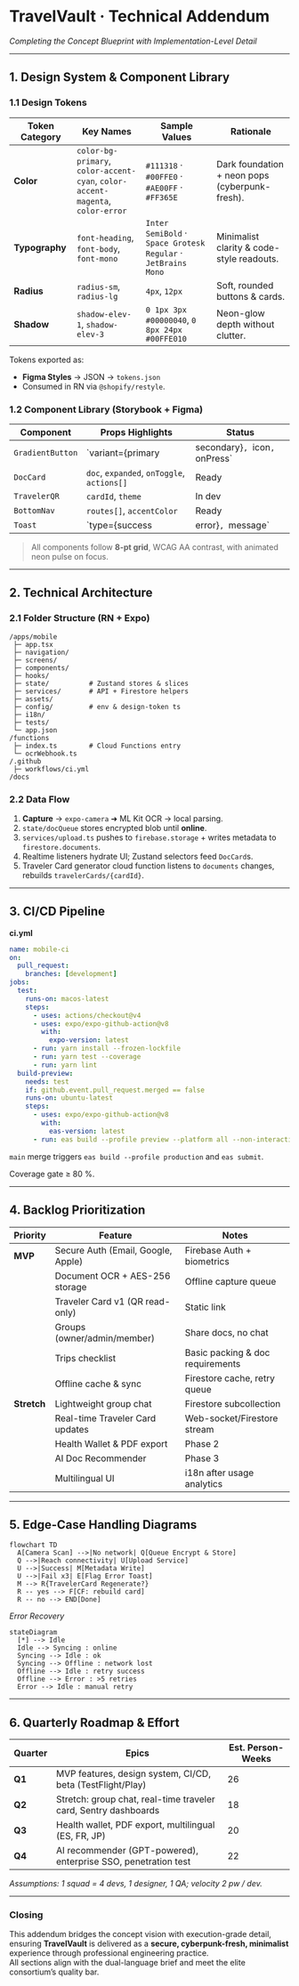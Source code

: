 # TravelVault · Technical Addendum  
_Completing the Concept Blueprint with Implementation-Level Detail_  

---

## 1. Design System & Component Library  

### 1.1 Design Tokens  
| Token Category | Key Names | Sample Values | Rationale |
| --- | --- | --- | --- |
| **Color** | `color-bg-primary`, `color-accent-cyan`, `color-accent-magenta`, `color-error` | `#111318` · `#00FFE0` · `#AE00FF` · `#FF365E` | Dark foundation + neon pops (cyberpunk-fresh). |
| **Typography** | `font-heading`, `font-body`, `font-mono` | `Inter SemiBold` · `Space Grotesk Regular` · `JetBrains Mono` | Minimalist clarity & code-style readouts. |
| **Radius** | `radius-sm`, `radius-lg` | `4px`, `12px` | Soft, rounded buttons & cards. |
| **Shadow** | `shadow-elev-1`, `shadow-elev-3` | `0 1px 3px #00000040`, `0 8px 24px #00FFE010` | Neon-glow depth without clutter. |

Tokens exported as:  
* **Figma Styles** → JSON → `tokens.json`  
* Consumed in RN via `@shopify/restyle`.

### 1.2 Component Library (Storybook + Figma)  
| Component | Props Highlights | Status |
| --- | --- | --- |
| `GradientButton` | `variant={primary|secondary}`, `icon`, `onPress` | Ready |
| `DocCard` | `doc`, `expanded`, `onToggle`, `actions[]` | Ready |
| `TravelerQR` | `cardId`, `theme` | In dev |
| `BottomNav` | `routes[]`, `accentColor` | Ready |
| `Toast` | `type={success|error}`, `message` | Ready |

> All components follow **8-pt grid**, WCAG AA contrast, with animated neon pulse on focus.

---

## 2. Technical Architecture  

### 2.1 Folder Structure (RN + Expo)

```
/apps/mobile
 ├─ app.tsx
 ├─ navigation/
 ├─ screens/
 ├─ components/
 ├─ hooks/
 ├─ state/          # Zustand stores & slices
 ├─ services/       # API + Firestore helpers
 ├─ assets/
 ├─ config/         # env & design-token ts
 ├─ i18n/
 ├─ tests/
 └─ app.json
/functions
 ├─ index.ts        # Cloud Functions entry
 └─ ocrWebhook.ts
/.github
 ├─ workflows/ci.yml
/docs
 ```

### 2.2 Data Flow

1. **Capture** → `expo-camera` ➜ ML Kit OCR → local parsing.  
2. `state/docQueue` stores encrypted blob until **online**.  
3. `services/upload.ts` pushes to `firebase.storage` + writes metadata to `firestore.documents`.  
4. Realtime listeners hydrate UI; Zustand selectors feed `DocCard`s.  
5. Traveler Card generator cloud function listens to `documents` changes, rebuilds `travelerCards/{cardId}`.

---

## 3. CI/CD Pipeline  

**ci.yml**

```yaml
name: mobile-ci
on:
  pull_request:
    branches: [development]
jobs:
  test:
    runs-on: macos-latest
    steps:
      - uses: actions/checkout@v4
      - uses: expo/expo-github-action@v8
        with:
          expo-version: latest
      - run: yarn install --frozen-lockfile
      - run: yarn test --coverage
      - run: yarn lint
  build-preview:
    needs: test
    if: github.event.pull_request.merged == false
    runs-on: ubuntu-latest
    steps:
      - uses: expo/expo-github-action@v8
        with:
          eas-version: latest
      - run: eas build --profile preview --platform all --non-interactive
```

`main` merge triggers `eas build --profile production` and `eas submit`.

Coverage gate ≥ 80 %.

---

## 4. Backlog Prioritization  

| Priority | Feature | Notes |
| --- | --- | --- |
| **MVP** | Secure Auth (Email, Google, Apple) | Firebase Auth + biometrics |
|  | Document OCR + AES-256 storage | Offline capture queue |
|  | Traveler Card v1 (QR read-only) | Static link |
|  | Groups (owner/admin/member) | Share docs, no chat |
|  | Trips checklist | Basic packing & doc requirements |
|  | Offline cache & sync | Firestore cache, retry queue |
| **Stretch** | Lightweight group chat | Firestore subcollection |
|  | Real-time Traveler Card updates | Web-socket/Firestore stream |
|  | Health Wallet & PDF export | Phase 2 |
|  | AI Doc Recommender | Phase 3 |
|  | Multilingual UI | i18n after usage analytics |

---

## 5. Edge-Case Handling Diagrams  

```mermaid
flowchart TD
  A[Camera Scan] -->|No network| Q[Queue Encrypt & Store]
  Q -->|Reach connectivity| U[Upload Service]
  U -->|Success| M[Metadata Write]
  U -->|Fail x3| E[Flag Error Toast]
  M --> R{TravelerCard Regenerate?}
  R -- yes --> F[CF: rebuild card]
  R -- no --> END[Done]
```

_Error Recovery_

```mermaid
stateDiagram
  [*] --> Idle
  Idle --> Syncing : online
  Syncing --> Idle : ok
  Syncing --> Offline : network lost
  Offline --> Idle : retry success
  Offline --> Error : >5 retries
  Error --> Idle : manual retry
```

---

## 6. Quarterly Roadmap & Effort  

| Quarter | Epics | Est. Person-Weeks |
| --- | --- | --- |
| **Q1** | MVP features, design system, CI/CD, beta (TestFlight/Play) | 26 |
| **Q2** | Stretch: group chat, real-time traveler card, Sentry dashboards | 18 |
| **Q3** | Health wallet, PDF export, multilingual (ES, FR, JP) | 20 |
| **Q4** | AI recommender (GPT-powered), enterprise SSO, penetration test | 22 |

_Assumptions: 1 squad = 4 devs, 1 designer, 1 QA; velocity 2 pw / dev._

---

### Closing  

This addendum bridges the concept vision with execution-grade detail, ensuring **TravelVault** is delivered as a **secure, cyberpunk-fresh, minimalist** experience through professional engineering practice.  
All sections align with the dual-language brief and meet the elite consortium’s quality bar.
